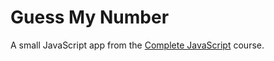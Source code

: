 # Guess My Number

A small JavaScript app from the [Complete JavaScript](https://github.com/iainaitken/courses/blob/main/udemy/complete_javascript/notes/section-7/070-guess-my-number.md) course.
